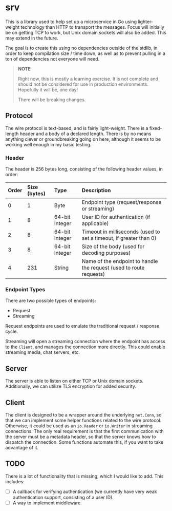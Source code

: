# srv

This is a library used to help set up a microservice in Go using lighter-weight
technology than HTTP to transport the messages. Focus will initially be on
getting TCP to work, but Unix domain sockets will also be added. This may
extend in the future.

The goal is to create this using no dependencies outside of the stdlib, in order
to keep compilation size / time down, as well as to prevent pulling in a ton of
dependencies not everyone will need.

> **NOTE**
>
> Right now, this is mostly a learning exercise. It is not complete and should
> not be considered for use in production environments. Hopefully it will be,
> one day!
>
> There will be breaking changes.

## Protocol

The wire protocol is text-based, and is fairly light-weight. There is a
fixed-length header and a body of a declared length. There is by no means
anything clever or groundbreaking going on here, although it seems to be working
well enough in my basic testing.

### Header

The header is 256 bytes long, consisting of the following header values, in
order:

| Order | Size (bytes) | Type           | Description                                                         |
| :---- | :----------- | :------------- | :------------------------------------------------------------------ |
| 0     | 1            | Byte           | Endpoint type (request/response or streaming)                       |
| 1     | 8            | 64-bit Integer | User ID for authentication (if applicable)                          |
| 2     | 8            | 64-bit Integer | Timeout in milliseconds (used to set a timeout, if greater than 0)  |
| 3     | 8            | 64-bit Integer | Size of the body (used for decoding purposes)                       |
| 4     | 231          | String         | Name of the endpoint to handle the request (used to route requests) |

### Endpoint Types

There are two possible types of endpoints:

- Request
- Streaming

Request endpoints are used to emulate the traditional request / response cycle.

Streaming will open a streaming connection where the endpoint has access to the
`Client`, and manages the connection more directly. This could enable
streaming media, chat servers, etc.

## Server

The server is able to listen on either TCP or Unix domain sockets. Additionally,
we can utilize TLS encryption for added security.

## Client

The client is designed to be a wrapper around the underlying `net.Conn`, so that
we can implement some helper functions related to the wire protocol. Otherwise,
it could be used as an `io.Reader` or `io.Writer` in streaming connections. The
only real requirement is that the first communication with the server must be a
metadata header, so that the server knows how to dispatch the connection. Some
functions automate this, if you want to take advantage of it.

## TODO

There is a lot of functionality that is missing, which I would like to add. This
includes:

- [ ] A callback for verifying authentication (we currently have very weak
      authentication support, consisting of a user ID).
- [ ] A way to implement middleware.
